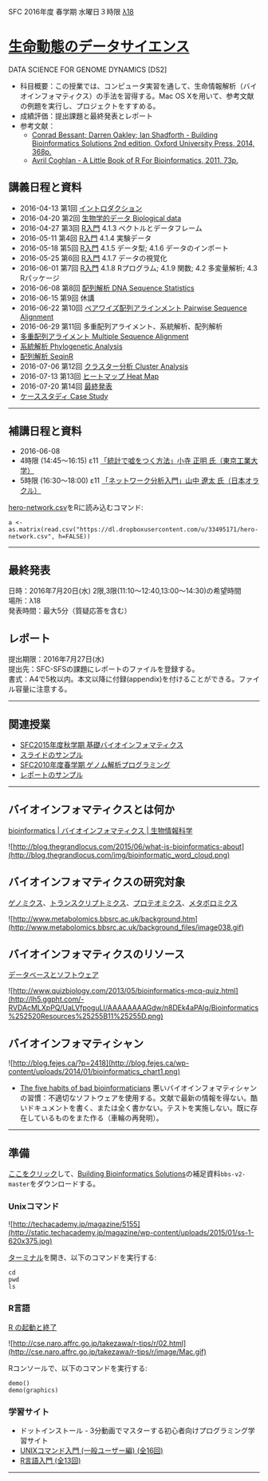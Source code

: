 SFC 2016年度 春学期 水曜日３時限 [λ18](http://classroom.sfc.keio.ac.jp/class/l-to/l-18.html)

# [生命動態のデータサイエンス](https://vu.sfc.keio.ac.jp/course2014/summary/syll_view_c.cgi?yc=2016_41550&ks=B3206)
DATA SCIENCE FOR GENOME DYNAMICS [DS2]  

- 科目概要：この授業では、コンピュータ実習を通して、生命情報解析（バイオインフォマティクス）の手法を習得する。Mac OS Xを用いて、参考文献の例題を実行し、プロジェクトをすすめる。
- 成績評価：提出課題と最終発表とレポート
- 参考文献：
  - [Conrad Bessant; Darren Oakley; Ian Shadforth - Building Bioinformatics Solutions 2nd edition, Oxford University Press, 2014, 368p.](https://github.com/haruosuz/books/tree/master/bbs) 
  - [Avril Coghlan - A Little Book of R For Bioinformatics, 2011, 73p.](https://a-little-book-of-r-for-bioinformatics.readthedocs.org/en/latest/)

## 講義日程と資料
- 2016-04-13 第1回 [イントロダクション](https://github.com/haruosuz/DS4GD/blob/master/README.md)
- 2016-04-20 第2回 [生物学的データ Biological data](https://github.com/haruosuz/books/tree/master/bbs#chapter-1-introduction)
- 2016-04-27 第3回 [R入門](https://dl.dropboxusercontent.com/u/33495171/DS4GD/BBS.md.html#chapter-4-analysis-and-visualisation-of-data-using-r) 4.1.3 ベクトルとデータフレーム
- 2016-05-11 第4回 [R入門](https://dl.dropboxusercontent.com/u/33495171/DS4GD/BBS.md.html#chapter-4-analysis-and-visualisation-of-data-using-r) 4.1.4 実験データ
- 2016-05-18 第5回 [R入門](https://dl.dropboxusercontent.com/u/33495171/DS4GD/BBS.md.html#chapter-4-analysis-and-visualisation-of-data-using-r) 4.1.5 データ型; 4.1.6 データのインポート
- 2016-05-25 第6回 [R入門](https://dl.dropboxusercontent.com/u/33495171/DS4GD/BBS.md.html#chapter-4-analysis-and-visualisation-of-data-using-r) 4.1.7 データの視覚化
- 2016-06-01 第7回 [R入門](https://dl.dropboxusercontent.com/u/33495171/DS4GD/BBS.md.html#chapter-4-analysis-and-visualisation-of-data-using-r) 4.1.8 Rプログラム; 4.1.9 関数; 4.2 多変量解析; 4.3 Rパッケージ
- 2016-06-08 第8回 [配列解析 DNA Sequence Statistics](https://github.com/haruosuz/r4bioinfo/tree/master/R_Avril_Coghlan)
- 2016-06-15 第9回 休講
- 2016-06-22 第10回 [ペアワイズ配列アラインメント Pairwise Sequence Alignment](https://github.com/haruosuz/r4bioinfo/tree/master/R_Avril_Coghlan#pairwise-sequence-alignment)
- 2016-06-29 第11回 多重配列アライメント、系統解析、配列解析
 - [多重配列アライメント Multiple Sequence Alignment](https://github.com/haruosuz/r4bioinfo/tree/master/R_msa#multiple-sequence-alignment)
 - [系統解析 Phylogenetic Analysis](https://github.com/haruosuz/r4bioinfo/tree/master/R_msa#phylogenetics)
 - [配列解析 SeqinR](https://github.com/haruosuz/r4bioinfo/tree/master/R_msa#seqinr)
- 2016-07-06 第12回 [クラスター分析 Cluster Analysis](https://github.com/haruosuz/DS4GD/blob/master/hclust.md)
- 2016-07-13 第13回 [ヒートマップ Heat Map](https://github.com/haruosuz/DS4GD/blob/master/hclust.md#heat-map)
- 2016-07-20 第14回 [最終発表](#最終発表)
- [ケーススタディ Case Study](https://github.com/haruosuz/DS4GD/blob/master/CaseStudy.md)

----------

## 補講日程と資料
- 2016-06-08
 - 4時限 (14:45～16:15) ε11 [「統計で嘘をつく方法」小寺 正明 氏（東京工業大学）](https://dl.dropboxusercontent.com/u/33495171/DS4GD/KeioStatistics2_rm2.pptx)
 - 5時限 (16:30～18:00) ε11 [「ネットワーク分析入門」山中 遼太 氏（日本オラクル）](https://www.dropbox.com/s/b6zgoki5vfobofy/Yamanaka_20160608.pptx?dl=0)

[hero-network.csv](https://www.dropbox.com/s/q1yst95hpethah7/hero-network.csv?dl=0)をRに読み込むコマンド:

	a <- as.matrix(read.csv("https://dl.dropboxusercontent.com/u/33495171/hero-network.csv", h=FALSE))

----------

## 最終発表
日時：2016年7月20日(水) 2限,3限(11:10～12:40,13:00～14:30)の希望時間  
場所：λ18  
発表時間：最大5分（質疑応答を含む）  

## レポート
提出期限：2016年7月27日(水)  
提出先：SFC-SFSの課題にレポートのファイルを登録する。  
書式：A4で5枚以内。本文以降に付録(appendix)を付けることができる。ファイル容量に注意する。

----------

## 関連授業
- [SFC2015年度秋学期 基礎バイオインフォマティクス](https://github.com/haruosuz/introBI)
 - [スライドのサンプル](https://dl.dropboxusercontent.com/u/33495171/introBI/slides.pdf)  
- [SFC2010年度春学期 ゲノム解析プログラミング](http://www.bioinfo.sfc.keio.ac.jp/class/genpro/)
 - [レポートのサンプル](http://www.bioinfo.sfc.keio.ac.jp/class/genpro/Report/genpro08s_repsamp1.pdf)  

----------

## バイオインフォマティクスとは何か
[bioinformatics | バイオインフォマティクス | 生物情報科学](http://bi.biopapyrus.net)  

![http://blog.thegrandlocus.com/2015/06/what-is-bioinformatics-about](http://blog.thegrandlocus.com/img/bioinformatic_word_cloud.png)

## バイオインフォマティクスの研究対象
[ゲノミクス](https://ja.wikipedia.org/wiki/ゲノミクス)、[トランスクリプトミクス](https://ja.wikipedia.org/wiki/トランスクリプトーム)、[プロテオミクス](https://ja.wikipedia.org/wiki/プロテオーム)、[メタボロミクス](https://ja.wikipedia.org/wiki/メタボロミクス)  

![http://www.metabolomics.bbsrc.ac.uk/background.htm](http://www.metabolomics.bbsrc.ac.uk/background_files/image038.gif)

## バイオインフォマティクスのリソース
[データベースとソフトウェア](https://ja.wikipedia.org/wiki/バイオインフォマティクス#.E3.83.87.E3.83.BC.E3.82.BF.E3.83.99.E3.83.BC.E3.82.B9)  

![http://www.quizbiology.com/2013/05/bioinformatics-mcq-quiz.html](http://lh5.ggpht.com/-RVDAcMLXpPQ/UaLVfpoguLI/AAAAAAAAGdw/n8DEk4aPAIg/Bioinformatics%252520Resources%25255B11%25255D.png)

## バイオインフォマティシャン

![http://blog.fejes.ca/?p=2418](http://blog.fejes.ca/wp-content/uploads/2014/01/bioinformatics_chart1.png)

- [The five habits of bad bioinformaticians](http://www.opiniomics.org/the-five-habits-of-bad-bioinformaticians/) 悪いバイオインフォマティシャンの習慣：不適切なソフトウェアを使用する。文献で最新の情報を得ない。酷いドキュメントを書く、または全く書かない。テストを実施しない。既に存在しているものをまた作る（車輪の再発明）。

----------

## 準備

[ここをクリック](https://github.com/dazoakley/bbs-v2/archive/master.zip)して、[Building Bioinformatics Solutions](https://github.com/haruosuz/books/tree/master/bbs)の補足資料`bbs-v2-master`をダウンロードする。

### Unixコマンド

![http://techacademy.jp/magazine/5155](http://static.techacademy.jp/magazine/wp-content/uploads/2015/01/ss-1-620x375.jpg)

[ターミナル](http://techacademy.jp/magazine/5155)を開き、以下のコマンドを実行する:  

	cd
	pwd
	ls

### R言語

[R の起動と終了](http://cse.naro.affrc.go.jp/takezawa/r-tips/r/02.html)  

![http://cse.naro.affrc.go.jp/takezawa/r-tips/r/02.html](http://cse.naro.affrc.go.jp/takezawa/r-tips/r/image/Mac.gif)

Rコンソールで、以下のコマンドを実行する:  

	demo()
	demo(graphics)

### 学習サイト
- ドットインストール - 3分動画でマスターする初心者向けプログラミング学習サイト
 - [UNIXコマンド入門 (一般ユーザー編) (全16回)](http://dotinstall.com/lessons/basic_unix)
 - [R言語入門 (全13回)](http://dotinstall.com/lessons/basic_r)

----------
